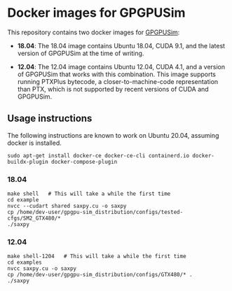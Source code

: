 # Docker images for GPGPUSim

This repository contains two docker images for [GPGPUSim](https://github.com/gpgpu-sim/gpgpu-sim_distribution):

  * **18.04**: The 18.04 image contains Ubuntu 18.04, CUDA 9.1, and the latest version of GPGPUSim at the time of writing.

  * **12.04**: The 12.04 image contains Ubuntu 12.04, CUDA 4.1, and a version of GPGPUSim that works with this combination. This image supports running PTXPlus bytecode, a closer-to-machine-code representation than PTX, which is not supported by recent versions of CUDA and GPGPUSim.

## Usage instructions

The following instructions are known to work on Ubuntu 20.04, assuming docker is installed.

```
sudo apt-get install docker-ce docker-ce-cli containerd.io docker-buildx-plugin docker-compose-plugin
```

### 18.04

```
make shell   # This will take a while the first time
cd example
nvcc --cudart shared saxpy.cu -o saxpy
cp /home/dev-user/gpgpu-sim_distribution/configs/tested-cfgs/SM2_GTX480/*
./saxpy
```

### 12.04

```
make shell-1204   # This will take a while the first time
cd examples
nvcc saxpy.cu -o saxpy
cp /home/dev-user/gpgpu-sim_distribution/configs/GTX480/* .
./saxpy
```

